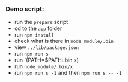 ### Demo script:
 - run the `prepare` script
 - cd to the `app` folder
 - run `npm install`
 - check what is there in `node_module/.bin`
 - view `../lib/package.json`
 - run `npm run s`
 - run `(PATH=$PATH:.bin x)
 - run `node_module/.bin/x`
 - run `npm run s -1` and then `npm run s -- -1`